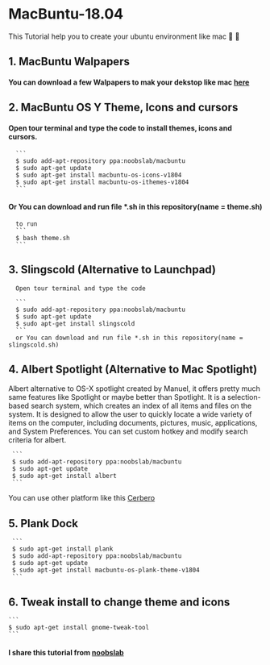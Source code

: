 # MacBuntu-18.04
This Tutorial help you to  create your ubuntu environment like mac   :apple: :apple:
## 1. MacBuntu Walpapers
#### You can download a few Walpapers to mak your dekstop like mac [here](https://512pixels.net/projects/default-mac-wallpapers-in-5k/)
## 2. MacBuntu OS Y Theme, Icons and cursors
#### Open tour terminal and type the code to install themes, icons and cursors.
      ```
      $ sudo add-apt-repository ppa:noobslab/macbuntu
      $ sudo apt-get update
      $ sudo apt-get install macbuntu-os-icons-v1804
      $ sudo apt-get install macbuntu-os-ithemes-v1804
      ```
####  Or You can download and run file *.sh in this repository(name = theme.sh)

      to run
      ```
      $ bash theme.sh
      ```
## 3. Slingscold (Alternative to Launchpad)
      Open tour terminal and type the code

      ```
      $ sudo add-apt-repository ppa:noobslab/macbuntu
      $ sudo apt-get update
      $ sudo apt-get install slingscold
      ```
      or You can download and run file *.sh in this repository(name = slingscold.sh)
## 4. Albert Spotlight (Alternative to Mac Spotlight)
Albert alternative to OS-X spotlight created by Manuel, it offers pretty much same features like Spotlight or maybe better than Spotlight. It is a selection-based search system, which creates an index of all items and files on the system. It is designed to allow the user to quickly locate a wide variety of items on the computer, including documents, pictures, music, applications, and System Preferences. You can set custom hotkey and modify search criteria for albert.

     ```
     $ sudo add-apt-repository ppa:noobslab/macbuntu
     $ sudo apt-get update
     $ sudo apt-get install albert
     ```
You can use other platform like this [Cerbero](https://www.noobslab.com/2017/04/cerebro-is-amazing-open-source-os-x.html)
## 5. Plank Dock
     ```
     $ sudo apt-get install plank
     $ sudo add-apt-repository ppa:noobslab/macbuntu
     $ sudo apt-get update
     $ sudo apt-get install macbuntu-os-plank-theme-v1804
     ```

## 6. Tweak install to change theme and icons

    ```
    $ sudo apt-get install gnome-tweak-tool
    ```

#### I share this tutorial from [noobslab](https://www.noobslab.com)
